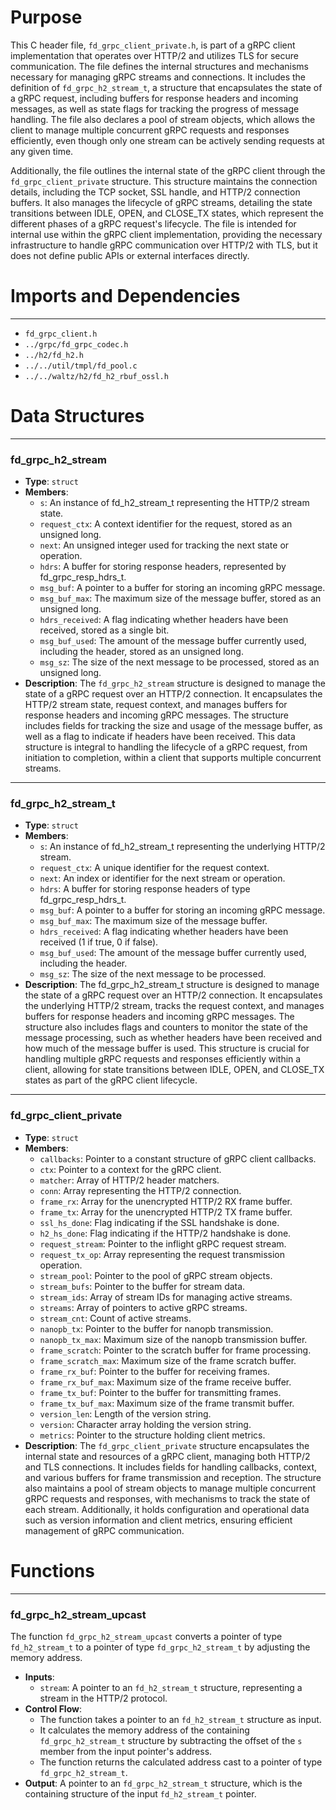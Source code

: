 # Purpose
This C header file, `fd_grpc_client_private.h`, is part of a gRPC client implementation that operates over HTTP/2 and utilizes TLS for secure communication. The file defines the internal structures and mechanisms necessary for managing gRPC streams and connections. It includes the definition of `fd_grpc_h2_stream_t`, a structure that encapsulates the state of a gRPC request, including buffers for response headers and incoming messages, as well as state flags for tracking the progress of message handling. The file also declares a pool of stream objects, which allows the client to manage multiple concurrent gRPC requests and responses efficiently, even though only one stream can be actively sending requests at any given time.

Additionally, the file outlines the internal state of the gRPC client through the `fd_grpc_client_private` structure. This structure maintains the connection details, including the TCP socket, SSL handle, and HTTP/2 connection buffers. It also manages the lifecycle of gRPC streams, detailing the state transitions between IDLE, OPEN, and CLOSE_TX states, which represent the different phases of a gRPC request's lifecycle. The file is intended for internal use within the gRPC client implementation, providing the necessary infrastructure to handle gRPC communication over HTTP/2 with TLS, but it does not define public APIs or external interfaces directly.
# Imports and Dependencies

---
- `fd_grpc_client.h`
- `../grpc/fd_grpc_codec.h`
- `../h2/fd_h2.h`
- `../../util/tmpl/fd_pool.c`
- `../../waltz/h2/fd_h2_rbuf_ossl.h`


# Data Structures

---
### fd\_grpc\_h2\_stream
- **Type**: `struct`
- **Members**:
    - `s`: An instance of fd_h2_stream_t representing the HTTP/2 stream state.
    - `request_ctx`: A context identifier for the request, stored as an unsigned long.
    - `next`: An unsigned integer used for tracking the next state or operation.
    - `hdrs`: A buffer for storing response headers, represented by fd_grpc_resp_hdrs_t.
    - `msg_buf`: A pointer to a buffer for storing an incoming gRPC message.
    - `msg_buf_max`: The maximum size of the message buffer, stored as an unsigned long.
    - `hdrs_received`: A flag indicating whether headers have been received, stored as a single bit.
    - `msg_buf_used`: The amount of the message buffer currently used, including the header, stored as an unsigned long.
    - `msg_sz`: The size of the next message to be processed, stored as an unsigned long.
- **Description**: The `fd_grpc_h2_stream` structure is designed to manage the state of a gRPC request over an HTTP/2 connection. It encapsulates the HTTP/2 stream state, request context, and manages buffers for response headers and incoming gRPC messages. The structure includes fields for tracking the size and usage of the message buffer, as well as a flag to indicate if headers have been received. This data structure is integral to handling the lifecycle of a gRPC request, from initiation to completion, within a client that supports multiple concurrent streams.


---
### fd\_grpc\_h2\_stream\_t
- **Type**: `struct`
- **Members**:
    - `s`: An instance of fd_h2_stream_t representing the underlying HTTP/2 stream.
    - `request_ctx`: A unique identifier for the request context.
    - `next`: An index or identifier for the next stream or operation.
    - `hdrs`: A buffer for storing response headers of type fd_grpc_resp_hdrs_t.
    - `msg_buf`: A pointer to a buffer for storing an incoming gRPC message.
    - `msg_buf_max`: The maximum size of the message buffer.
    - `hdrs_received`: A flag indicating whether headers have been received (1 if true, 0 if false).
    - `msg_buf_used`: The amount of the message buffer currently used, including the header.
    - `msg_sz`: The size of the next message to be processed.
- **Description**: The fd_grpc_h2_stream_t structure is designed to manage the state of a gRPC request over an HTTP/2 connection. It encapsulates the underlying HTTP/2 stream, tracks the request context, and manages buffers for response headers and incoming gRPC messages. The structure also includes flags and counters to monitor the state of the message processing, such as whether headers have been received and how much of the message buffer is used. This structure is crucial for handling multiple gRPC requests and responses efficiently within a client, allowing for state transitions between IDLE, OPEN, and CLOSE_TX states as part of the gRPC client lifecycle.


---
### fd\_grpc\_client\_private
- **Type**: `struct`
- **Members**:
    - `callbacks`: Pointer to a constant structure of gRPC client callbacks.
    - `ctx`: Pointer to a context for the gRPC client.
    - `matcher`: Array of HTTP/2 header matchers.
    - `conn`: Array representing the HTTP/2 connection.
    - `frame_rx`: Array for the unencrypted HTTP/2 RX frame buffer.
    - `frame_tx`: Array for the unencrypted HTTP/2 TX frame buffer.
    - `ssl_hs_done`: Flag indicating if the SSL handshake is done.
    - `h2_hs_done`: Flag indicating if the HTTP/2 handshake is done.
    - `request_stream`: Pointer to the inflight gRPC request stream.
    - `request_tx_op`: Array representing the request transmission operation.
    - `stream_pool`: Pointer to the pool of gRPC stream objects.
    - `stream_bufs`: Pointer to the buffer for stream data.
    - `stream_ids`: Array of stream IDs for managing active streams.
    - `streams`: Array of pointers to active gRPC streams.
    - `stream_cnt`: Count of active streams.
    - `nanopb_tx`: Pointer to the buffer for nanopb transmission.
    - `nanopb_tx_max`: Maximum size of the nanopb transmission buffer.
    - `frame_scratch`: Pointer to the scratch buffer for frame processing.
    - `frame_scratch_max`: Maximum size of the frame scratch buffer.
    - `frame_rx_buf`: Pointer to the buffer for receiving frames.
    - `frame_rx_buf_max`: Maximum size of the frame receive buffer.
    - `frame_tx_buf`: Pointer to the buffer for transmitting frames.
    - `frame_tx_buf_max`: Maximum size of the frame transmit buffer.
    - `version_len`: Length of the version string.
    - `version`: Character array holding the version string.
    - `metrics`: Pointer to the structure holding client metrics.
- **Description**: The `fd_grpc_client_private` structure encapsulates the internal state and resources of a gRPC client, managing both HTTP/2 and TLS connections. It includes fields for handling callbacks, context, and various buffers for frame transmission and reception. The structure also maintains a pool of stream objects to manage multiple concurrent gRPC requests and responses, with mechanisms to track the state of each stream. Additionally, it holds configuration and operational data such as version information and client metrics, ensuring efficient management of gRPC communication.


# Functions

---
### fd\_grpc\_h2\_stream\_upcast<!-- {{#callable:fd_grpc_h2_stream_upcast}} -->
The function `fd_grpc_h2_stream_upcast` converts a pointer of type `fd_h2_stream_t` to a pointer of type `fd_grpc_h2_stream_t` by adjusting the memory address.
- **Inputs**:
    - `stream`: A pointer to an `fd_h2_stream_t` structure, representing a stream in the HTTP/2 protocol.
- **Control Flow**:
    - The function takes a pointer to an `fd_h2_stream_t` structure as input.
    - It calculates the memory address of the containing `fd_grpc_h2_stream_t` structure by subtracting the offset of the `s` member from the input pointer's address.
    - The function returns the calculated address cast to a pointer of type `fd_grpc_h2_stream_t`.
- **Output**: A pointer to an `fd_grpc_h2_stream_t` structure, which is the containing structure of the input `fd_h2_stream_t` pointer.


